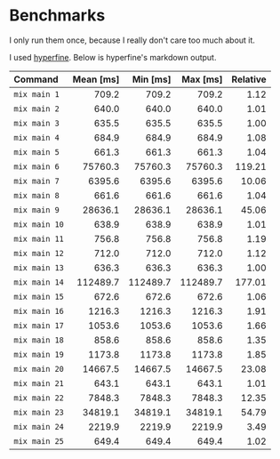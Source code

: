 # Benchmarks
I only run them once, because I really don't care too much about it.

I used [hyperfine](https://github.com/sharkdp/hyperfine).
Below is hyperfine's markdown output.

| Command | Mean [ms] | Min [ms] | Max [ms] | Relative |
|:---|---:|---:|---:|---:|
| `mix main 1` | 709.2 | 709.2 | 709.2 | 1.12 |
| `mix main 2` | 640.0 | 640.0 | 640.0 | 1.01 |
| `mix main 3` | 635.5 | 635.5 | 635.5 | 1.00 |
| `mix main 4` | 684.9 | 684.9 | 684.9 | 1.08 |
| `mix main 5` | 661.3 | 661.3 | 661.3 | 1.04 |
| `mix main 6` | 75760.3 | 75760.3 | 75760.3 | 119.21 |
| `mix main 7` | 6395.6 | 6395.6 | 6395.6 | 10.06 |
| `mix main 8` | 661.6 | 661.6 | 661.6 | 1.04 |
| `mix main 9` | 28636.1 | 28636.1 | 28636.1 | 45.06 |
| `mix main 10` | 638.9 | 638.9 | 638.9 | 1.01 |
| `mix main 11` | 756.8 | 756.8 | 756.8 | 1.19 |
| `mix main 12` | 712.0 | 712.0 | 712.0 | 1.12 |
| `mix main 13` | 636.3 | 636.3 | 636.3 | 1.00 |
| `mix main 14` | 112489.7 | 112489.7 | 112489.7 | 177.01 |
| `mix main 15` | 672.6 | 672.6 | 672.6 | 1.06 |
| `mix main 16` | 1216.3 | 1216.3 | 1216.3 | 1.91 |
| `mix main 17` | 1053.6 | 1053.6 | 1053.6 | 1.66 |
| `mix main 18` | 858.6 | 858.6 | 858.6 | 1.35 |
| `mix main 19` | 1173.8 | 1173.8 | 1173.8 | 1.85 |
| `mix main 20` | 14667.5 | 14667.5 | 14667.5 | 23.08 |
| `mix main 21` | 643.1 | 643.1 | 643.1 | 1.01 |
| `mix main 22` | 7848.3 | 7848.3 | 7848.3 | 12.35 |
| `mix main 23` | 34819.1 | 34819.1 | 34819.1 | 54.79 |
| `mix main 24` | 2219.9 | 2219.9 | 2219.9 | 3.49 |
| `mix main 25` | 649.4 | 649.4 | 649.4 | 1.02 |

